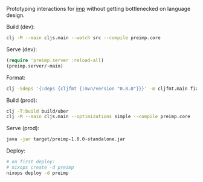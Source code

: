 Prototyping interactions for [imp](https://github.com/jamii/imp) without getting bottlenecked on language design.

Build (dev):

``` bash
clj -M --main cljs.main --watch src --compile preimp.core
```

Serve (dev):

``` clj
(require 'preimp.server :reload-all)
(preimp.server/-main)
```

Format:

``` bash
clj -Sdeps '{:deps {cljfmt {:mvn/version "0.8.0"}}}' -m cljfmt.main fix
```

Build (prod):

``` bash
clj -T:build build/uber
clj -M --main cljs.main --optimizations simple --compile preimp.core
```

Serve (prod):

``` bash
java -jar target/preimp-1.0.0-standalone.jar
```

Deploy:

``` bash
# on first deploy:
# nixops create -d preimp
nixops deploy -d preimp
```